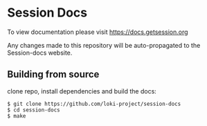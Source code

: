 # Session Docs
To view documentation please visit https://docs.getsession.org

Any changes made to this repository will be auto-propagated to the Session-docs website.

## Building from source

clone repo, install dependencies and build the docs:
    
    $ git clone https://github.com/loki-project/session-docs
    $ cd session-docs
    $ make
    
